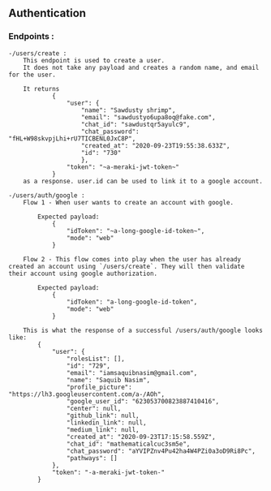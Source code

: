 ## Authentication

### Endpoints :
    -/users/create : 
        This endpoint is used to create a user. 
        It does not take any payload and creates a random name, and email for the user. 
        
        It returns 
                {
                    "user": {
                        "name": "Sawdusty shrimp",
                        "email": "sawdustyo6upa8oq@fake.com",
                        "chat_id": "sawdustqr5ayulc9",
                        "chat_password": "fHL+W98skvpjLhi+rU7TICBENL0JxC8P",
                        "created_at": "2020-09-23T19:55:38.633Z",
                        "id": "730"
                        },
                    "token": "~a-meraki-jwt-token~"
                }
        as a response. user.id can be used to link it to a google account.

    -/users/auth/google :
        Flow 1 - When user wants to create an account with google.

            Expected payload: 
                {
                    "idToken": "~a-long-google-id-token~",
                    "mode": "web"
                }
        
        Flow 2 - This flow comes into play when the user has already created an account using `/users/create`. They will then validate their account using google authorization. 
        
            Expected payload:         
                {
                    "idToken": "a-long-google-id-token",
                    "mode": "web"
                }   

        This is what the response of a successful /users/auth/google looks like:
            {
                "user": {
                    "rolesList": [],
                    "id": "729",
                    "email": "iamsaquibnasim@gmail.com",
                    "name": "Saquib Nasim",
                    "profile_picture": "https://lh3.googleusercontent.com/a-/AOh",
                    "google_user_id": "623053700823887410416",
                    "center": null,
                    "github_link": null,
                    "linkedin_link": null,
                    "medium_link": null,
                    "created_at": "2020-09-23T17:15:58.559Z",
                    "chat_id": "mathematicalcuc3sm5e",
                    "chat_password": "aYVIPZnv4Pu42ha4W4PZi0a3oD9Ri8Pc",
                    "pathways": []
                },
                "token": "-a-meraki-jwt-token-"
            }
